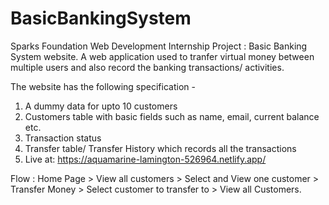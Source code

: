 # BasicBankingSystem
Sparks Foundation Web Development Internship Project : Basic Banking System website. 
A web application used to tranfer virtual money between multiple users and also record the banking transactions/ activities.

The website has the following specification -
1. A dummy data for upto 10 customers
2. Customers table with basic fields such as name, email, current balance etc.
3. Transaction status
4. Transfer table/ Transfer History which records all the transactions
5. Live at: https://aquamarine-lamington-526964.netlify.app/

Flow : Home Page > View all customers > Select and View one customer > Transfer Money > Select customer to transfer to > View all Customers.
